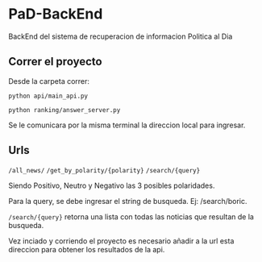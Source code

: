 # PaD-BackEnd
BackEnd del sistema de recuperacion de informacion Politica al Dia

## Correr el proyecto

Desde la carpeta correr:

```
python api/main_api.py
```
```
python ranking/answer_server.py
```

Se le comunicara por la misma terminal la direccion local para ingresar.


## Urls
```/all_news/```
```/get_by_polarity/{polarity}```
```/search/{query}```

Siendo Positivo, Neutro y Negativo las 3 posibles polaridades.

Para la query, se debe ingresar el string de busqueda. Ej: /search/boric. 

```/search/{query}``` retorna una lista con todas las noticias que resultan de la busqueda.

Vez inciado y corriendo el proyecto es necesario añadir a la url esta direccion para obtener los resultados de la api.
